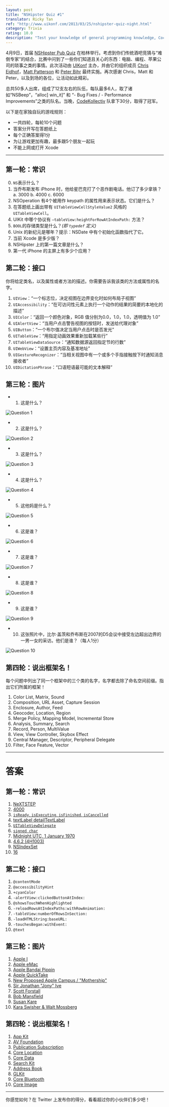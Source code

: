 ```yaml
---
layout: post
title: "NSHipster Quiz #1"
translator: Ricky Tan
ref: "http://www.uikonf.com/2013/03/25/nshipster-quiz-night.html"
category: Trivia
rating: 10.0
description: "Test your knowledge of general programming knowledge, Cocoa APIs, and Apple trivia in this first-ever NSHipster Quiz. How NSHip are you?"
---
```


4月9日，首届 [NSHipster Pub Quiz](http://www.uikonf.com/2013/04/11/nshipster-pub-quiz.html) 在柏林举行。考虑到你们传统酒吧竞猜与“难倒专家”的结合，比赛中问到了一些你们知道且关心的东西：电脑、编程、苹果公司的琐事之类的事情。此次活动由 [UIKonf](http://www.uikonf.com) 主办，并由它的组织成员 [Chris Eidhof](http://twitter.com/chriseidhof)，[Matt Patterson](http://twitter.com/fidothe) 和 [Peter Bihr](http://twitter.com/peterbihr) 最终实施。再次感谢 Chris，Matt 和 Peter，以及到场的各位，让活动如此精彩。

总共50多人出席，组成了12支左右的队伍，每队最多6人，取了诸如“NSBeep”，“alloc] win_it]” 和 “- Bug Fixes / - Performance Improvements”之类的队名。当晚，[CodeKollectiv](http://codekollektiv.com) 队拿下30分，取得了冠军。

以下是在家独自玩的游戏规则：

- 一共四轮，每轮10个问题
- 答案分开写在答题纸上
- 每个正确答案得1分
- 为让游戏更加有趣，最多跟5个朋友一起玩
- 不能上网或打开 Xcode

* * *

第一轮：常识
--------------------------

0. `NS`表示什么？
1. 当乔布斯发布 iPhone 时，他给星巴克打了个恶作剧电话。他订了多少拿铁？
  a. 3000
  b. 4000
  c. 6000
2. NSOperation 有4个被用作 keypath 的属性用来表示状态。它们是什么？
3. 在答题纸上画出带有 `UITableViewCellStyleValue2` 风格的 `UITableViewCell`。
4. UIKit 中哪个协议有 `–tableView:heightForRowAtIndexPath:` 方法？
5. `BOOL`的存储类型是什么？_(即 `typedef` 定义)_
6. Unix 的新纪元是哪年？提示：NSDate 中有个初始化函数指代了它。
7. 当前 Xcode 是多少版？
8. NSHipster 上的第一篇文章是什么？
9. 第一代 iPhone 的主屏上有多少个应用？

第二轮：接口
-------------

你将给定类名，以及属性或者方法的描述。你需要告诉我该类的方法或属性的名字。

1. `UIView`：“一个标志位，决定视图在边界变化时如何布局子视图”
2. `UIAccessibility`：“在可访问性元素上执行一个动作的结果的简要的本地化的描述”
3. `UIColor`：“返回一个颜色对象，RGB 值分别为0.0，1.0，1.0，透明值为 1.0”
4. `UIAlertView`：“当用户点击警告视图的按钮时，发送给代理对象”
5. `UIButton`：“一个布尔值决定当用户点击时是否发光”
6. `UITableView`：“用指定动画效果重新加载某些行”
7. `UITableViewDataSource`：“通知数据源返回指定节的行数”
8. `UIWebView`：“设置主页内容及基准地址”
9. `UIGestureRecognizer`：“当相关视图中有一个或多个手指接触按下时通知消息接收者”
10. `UIDictationPhrase`：“口语短语最可能的文本解释”


第三轮：图片
----------------------

- 1. 这是什么？

![Question 1](http://nshipster-quiz-1.s3.amazonaws.com/question-1.jpg)

- 2. 这是什么？

![Question 2](http://nshipster-quiz-1.s3.amazonaws.com/question-2.jpg)

- 3. 这是什么？

![Question 3](http://nshipster-quiz-1.s3.amazonaws.com/question-3.jpg)

- 4. 这是什么？

![Question 4](http://nshipster-quiz-1.s3.amazonaws.com/question-4.jpg)

- 5. 这他妈是什么？

![Question 5](http://nshipster-quiz-1.s3.amazonaws.com/question-5.jpg)

- 6. 这是谁？

![Question 6](http://nshipster-quiz-1.s3.amazonaws.com/question-6.jpg)

- 7. 这是谁？

![Question 7](http://nshipster-quiz-1.s3.amazonaws.com/question-7.jpg)

- 8. 这是谁？

![Question 8](http://nshipster-quiz-1.s3.amazonaws.com/question-8.jpg)

- 9. 这是谁？

![Question 9](http://nshipster-quiz-1.s3.amazonaws.com/question-9.jpg)

- 10. 这张照片中，比尔·盖茨和乔布斯在2007的D5会议中接受左边超出边界的一男一女的采访。他们是谁？（每人1分）

![Question 10](http://nshipster-quiz-1.s3.amazonaws.com/question-10.jpg)


第四轮：说出框架名！
-----------------------------

每个问题中列出了同一个框架中的三个类的名字，名字都去除了命名空间前缀。指出它们所属的框架！

1. Color List, Matrix, Sound
2. Composition, URL Asset, Capture Session
3. Enclosure, Author, Feed
4. Geocoder, Location, Region
5. Merge Policy, Mapping Model, Incremental Store
6. Analysis, Summary, Search
7. Record, Person, MultiValue
8. View, View Controller, Skybox Effect
9. Central Manager, Descriptor, Peripheral Delegate
10. Filter, Face Feature, Vector


* * *

# 答案

第一轮：常识
--------------------------

1. [NeXTSTEP](http://en.wikipedia.org/wiki/NeXTSTEP)
2. [4000](http://www.macrumors.com/2013/03/04/steve-jobs-4000-latte-prank-order-lives-on-at-san-francisco-starbucks/)
3. [`isReady`, `isExecuting`, `isFinished`, `isCancelled`](http://developer.apple.com/library/mac/#documentation/Cocoa/Reference/NSOperation_class/Reference/Reference.html%23//apple_ref/doc/uid/TP40004591-RH2-DontLinkElementID_1)
4. [    textLabel detailTextLabel   ](http://developer.apple.com/library/ios/DOCUMENTATION/UserExperience/Conceptual/TableView_iPhone/Art/tvcellstyle_value2.jpg)
5. [`UITableViewDelegate`](http://developer.apple.com/library/ios/documentation/uikit/reference/UITableViewDelegate_Protocol/Reference/Reference.html#//apple_ref/doc/uid/TP40006942-CH3-SW25)
6. [`signed char`](http://nshipster.com/bool/)
7. [Midnight UTC, 1 January 1970](http://en.wikipedia.org/wiki/Unix_epoch)
8. [4.6.2 (4H1003)](http://en.wikipedia.org/wiki/Xcode)
9. [NSIndexSet](http://nshipster.com/nsindexset/)
10. [16](http://en.wikipedia.org/wiki/IPhone_%281st_generation%29)

第二轮：接口
-------------

1. `@contentMode`
2. `@accessibilityHint`
3. `+cyanColor`
4. `-alertView:clickedButtonAtIndex:`
5. `@showsTouchWhenHighlighted`
6. `-reloadRowsAtIndexPaths:withRowAnimation:`
7. `-tableView:numberOfRowsInSection:`
8. `-loadHTMLString:baseURL:`
9. `-touchesBegan:withEvent:`
10. `@text`

第三轮：图片
----------------------

1. [Apple I](http://en.wikipedia.org/wiki/Apple_I)
2. [Apple eMac](http://en.wikipedia.org/wiki/EMac)
3. [Apple Bandai Pippin](http://en.wikipedia.org/wiki/Apple_Bandai_Pippin)
4. [Apple QuickTake](http://en.wikipedia.org/wiki/Apple_QuickTake)
5. [New Proposed Apple Campus / "Mothership"](http://www.cultofmac.com/108782/apples-magnificent-mothership-campus-gets-new-renders-and-more-details-report/)
6. [Sir Jonathan "Jony" Ive](http://en.wikipedia.org/wiki/Jonathan_Ive)
7. [Scott Forstall](http://en.wikipedia.org/wiki/Scott_Forstall)
8. [Bob Mansfield](http://en.wikipedia.org/wiki/Bob_Mansfield)
9. [Susan Kare](http://en.wikipedia.org/wiki/Susan_kare)
10. [Kara Swisher & Walt Mossberg ](http://allthingsd.com/20071224/best-of-2007-video-d5-interview-with-bill-gates-and-steve-jobs/)

第四轮：说出框架名！
-----------------------------

1. [App Kit](http://developer.apple.com/library/mac/#documentation/Cocoa/Reference/ApplicationKit/ObjC_classic/_index.html)
2. [AV Foundation](https://developer.apple.com/library/mac/#documentation/AVFoundation/Reference/AVFoundationFramework/_index.html)
3. [Publication Subscription](http://developer.apple.com/library/mac/#documentation/InternetWeb/Reference/PubSubReference/_index.html#//apple_ref/doc/uid/TP40004649)
4. [Core Location](http://developer.apple.com/library/ios/#documentation/CoreLocation/Reference/CoreLocation_Framework/_index.html)
5. [Core Data](http://developer.apple.com/library/ios/#documentation/cocoa/Reference/CoreData_ObjC/_index.html)
6. [Search Kit](https://developer.apple.com/library/mac/#documentation/UserExperience/Reference/SearchKit/Reference/reference.html)
7. [Address Book](http://developer.apple.com/library/ios/#documentation/AddressBook/Reference/AddressBook_iPhoneOS_Framework/_index.html)
8. [GLKit](http://developer.apple.com/library/mac/#documentation/GLkit/Reference/GLKit_Collection/_index.html)
9. [Core Bluetooth](http://developer.apple.com/library/ios/#documentation/CoreBluetooth/Reference/CoreBluetooth_Framework/_index.html)
10. [Core Image](https://developer.apple.com/library/mac/#documentation/graphicsimaging/Conceptual/CoreImaging/ci_intro/ci_intro.html)

* * *

你感觉如何？在 Twitter 上发布你的得分，看看超过你的小伙伴们多少吧！

